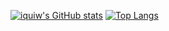 [![iquiw's GitHub stats](https://github-readme-stats.vercel.app/api?username=iquiw&show_icons=true&theme=dracula)](https://github.com/iquiw)
[![Top Langs](https://github-readme-stats.vercel.app/api/top-langs/?username=iquiw&layout=compact&theme=dracula&langs_count=8)](https://github.com/iquiw)
